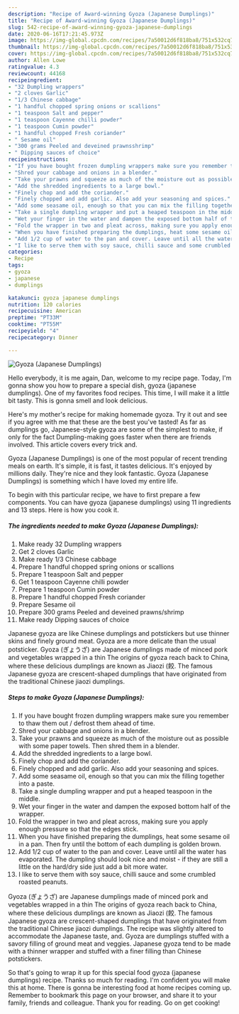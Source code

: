 ```yaml
---
description: "Recipe of Award-winning Gyoza (Japanese Dumplings)"
title: "Recipe of Award-winning Gyoza (Japanese Dumplings)"
slug: 542-recipe-of-award-winning-gyoza-japanese-dumplings
date: 2020-06-16T17:21:45.973Z
image: https://img-global.cpcdn.com/recipes/7a50012d6f818ba8/751x532cq70/gyoza-japanese-dumplings-recipe-main-photo.jpg
thumbnail: https://img-global.cpcdn.com/recipes/7a50012d6f818ba8/751x532cq70/gyoza-japanese-dumplings-recipe-main-photo.jpg
cover: https://img-global.cpcdn.com/recipes/7a50012d6f818ba8/751x532cq70/gyoza-japanese-dumplings-recipe-main-photo.jpg
author: Allen Lowe
ratingvalue: 4.3
reviewcount: 44168
recipeingredient:
- "32 Dumpling wrappers"
- "2 cloves Garlic"
- "1/3 Chinese cabbage"
- "1 handful chopped spring onions or scallions"
- "1 teaspoon Salt and pepper"
- "1 teaspoon Cayenne chilli powder"
- "1 teaspoon Cumin powder"
- "1 handful chopped Fresh coriander"
- " Sesame oil"
- "300 grams Peeled and deveined prawnsshrimp"
- " Dipping sauces of choice"
recipeinstructions:
- "If you have bought frozen dumpling wrappers make sure you remember to thaw them out / defrost them ahead of time."
- "Shred your cabbage and onions in a blender."
- "Take your prawns and squeeze as much of the moisture out as possible with some paper towels. Then shred them in a blender."
- "Add the shredded ingredients to a large bowl."
- "Finely chop and add the coriander."
- "Finely chopped and add garlic. Also add your seasoning and spices."
- "Add some seasame oil, enough so that you can mix the filling together into a paste."
- "Take a single dumpling wrapper and put a heaped teaspoon in the middle."
- "Wet your finger in the water and dampen the exposed bottom half of the wrapper."
- "Fold the wrapper in two and pleat across, making sure you apply enough pressure so that the edges stick."
- "When you have finished preparing the dumplings, heat some sesame oil in a pan. Then fry until the bottom of each dumpling is golden brown."
- "Add 1/2 cup of water to the pan and cover. Leave until all the water has evaporated. The dumpling should look nice and moist - if they are still a little on the hard/dry side just add a bit more water."
- "I like to serve them with soy sauce, chilli sauce and some crumbled roasted peanuts."
categories:
- Recipe
tags:
- gyoza
- japanese
- dumplings

katakunci: gyoza japanese dumplings 
nutrition: 120 calories
recipecuisine: American
preptime: "PT33M"
cooktime: "PT55M"
recipeyield: "4"
recipecategory: Dinner

---
```



![Gyoza (Japanese Dumplings)](https://img-global.cpcdn.com/recipes/7a50012d6f818ba8/751x532cq70/gyoza-japanese-dumplings-recipe-main-photo.jpg)

Hello everybody, it is me again, Dan, welcome to my recipe page. Today, I'm gonna show you how to prepare a special dish, gyoza (japanese dumplings). One of my favorites food recipes. This time, I will make it a little bit tasty. This is gonna smell and look delicious.

Here&#39;s my mother&#39;s recipe for making homemade gyoza. Try it out and see if you agree with me that these are the best you&#39;ve tasted! As far as dumplings go, Japanese-style gyoza are some of the simplest to make, if only for the fact Dumpling-making goes faster when there are friends involved. This article covers every trick and.

Gyoza (Japanese Dumplings) is one of the most popular of recent trending meals on earth. It's simple, it is fast, it tastes delicious. It's enjoyed by millions daily. They're nice and they look fantastic. Gyoza (Japanese Dumplings) is something which I have loved my entire life.


To begin with this particular recipe, we have to first prepare a few components. You can have gyoza (japanese dumplings) using 11 ingredients and 13 steps. Here is how you cook it.

<!--inarticleads1-->

##### The ingredients needed to make Gyoza (Japanese Dumplings):

1. Make ready 32 Dumpling wrappers
1. Get 2 cloves Garlic
1. Make ready 1/3 Chinese cabbage
1. Prepare 1 handful chopped spring onions or scallions
1. Prepare 1 teaspoon Salt and pepper
1. Get 1 teaspoon Cayenne chilli powder
1. Prepare 1 teaspoon Cumin powder
1. Prepare 1 handful chopped Fresh coriander
1. Prepare  Sesame oil
1. Prepare 300 grams Peeled and deveined prawns/shrimp
1. Make ready  Dipping sauces of choice


Japanese gyoza are like Chinese dumplings and potstickers but use thinner skins and finely ground meat. Gyoza are a more delicate than the usual potsticker. Gyoza (ぎょうざ) are Japanese dumplings made of minced pork and vegetables wrapped in a thin The origins of gyoza reach back to China, where these delicious dumplings are known as Jiaozi (餃. The famous Japanese gyoza are crescent-shaped dumplings that have originated from the traditional Chinese jiaozi dumplings. 

<!--inarticleads2-->

##### Steps to make Gyoza (Japanese Dumplings):

1. If you have bought frozen dumpling wrappers make sure you remember to thaw them out / defrost them ahead of time.
1. Shred your cabbage and onions in a blender.
1. Take your prawns and squeeze as much of the moisture out as possible with some paper towels. Then shred them in a blender.
1. Add the shredded ingredients to a large bowl.
1. Finely chop and add the coriander.
1. Finely chopped and add garlic. Also add your seasoning and spices.
1. Add some seasame oil, enough so that you can mix the filling together into a paste.
1. Take a single dumpling wrapper and put a heaped teaspoon in the middle.
1. Wet your finger in the water and dampen the exposed bottom half of the wrapper.
1. Fold the wrapper in two and pleat across, making sure you apply enough pressure so that the edges stick.
1. When you have finished preparing the dumplings, heat some sesame oil in a pan. Then fry until the bottom of each dumpling is golden brown.
1. Add 1/2 cup of water to the pan and cover. Leave until all the water has evaporated. The dumpling should look nice and moist - if they are still a little on the hard/dry side just add a bit more water.
1. I like to serve them with soy sauce, chilli sauce and some crumbled roasted peanuts.


Gyoza (ぎょうざ) are Japanese dumplings made of minced pork and vegetables wrapped in a thin The origins of gyoza reach back to China, where these delicious dumplings are known as Jiaozi (餃. The famous Japanese gyoza are crescent-shaped dumplings that have originated from the traditional Chinese jiaozi dumplings. The recipe was slightly altered to accommodate the Japanese taste, and. Gyoza are dumplings stuffed with a savory filling of ground meat and veggies. Japanese gyoza tend to be made with a thinner wrapper and stuffed with a finer filling than Chinese potstickers. 

So that's going to wrap it up for this special food gyoza (japanese dumplings) recipe. Thanks so much for reading. I'm confident you will make this at home. There is gonna be interesting food at home recipes coming up. Remember to bookmark this page on your browser, and share it to your family, friends and colleague. Thank you for reading. Go on get cooking!
